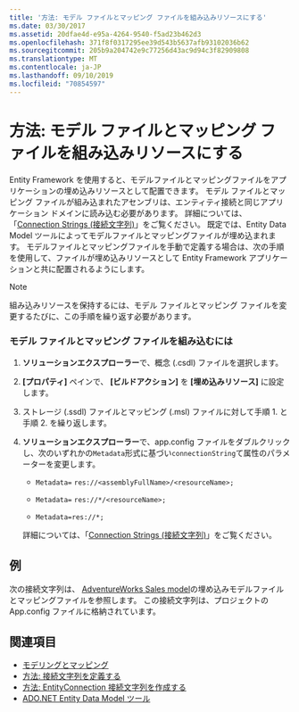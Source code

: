 ```yaml
---
title: '方法: モデル ファイルとマッピング ファイルを組み込みリソースにする'
ms.date: 03/30/2017
ms.assetid: 20dfae4d-e95a-4264-9540-f5ad23b462d3
ms.openlocfilehash: 371f8f0317295ee39d543b5637afb93102036b62
ms.sourcegitcommit: 205b9a204742e9c77256d43ac9d94c3f82909808
ms.translationtype: MT
ms.contentlocale: ja-JP
ms.lasthandoff: 09/10/2019
ms.locfileid: "70854597"
---
```

# <a name="how-to-make-model-and-mapping-files-embedded-resources"></a>方法: モデル ファイルとマッピング ファイルを組み込みリソースにする
Entity Framework を使用すると、モデルファイルとマッピングファイルをアプリケーションの埋め込みリソースとして配置できます。 モデル ファイルとマッピング ファイルが組み込まれたアセンブリは、エンティティ接続と同じアプリケーション ドメインに読み込む必要があります。 詳細については、「[Connection Strings (接続文字列)](connection-strings.md)」をご覧ください。 既定では、Entity Data Model ツールによってモデルファイルとマッピングファイルが埋め込まれます。 モデルファイルとマッピングファイルを手動で定義する場合は、次の手順を使用して、ファイルが埋め込みリソースとして Entity Framework アプリケーションと共に配置されるようにします。  
  
> [!NOTE]
> 組み込みリソースを保持するには、モデル ファイルとマッピング ファイルを変更するたびに、この手順を繰り返す必要があります。  
  
### <a name="to-embed-model-and-mapping-files"></a>モデル ファイルとマッピング ファイルを組み込むには  
  
1. **ソリューションエクスプローラー**で、概念 (.csdl) ファイルを選択します。  
  
2. **[プロパティ]** ペインで、 **[ビルドアクション]** を **[埋め込みリソース]** に設定します。  
  
3. ストレージ (.ssdl) ファイルとマッピング (.msl) ファイルに対して手順 1. と手順 2. を繰り返します。  
  
4. **ソリューションエクスプローラー**で、app.config ファイルをダブルクリックし、次のいずれかの`Metadata`形式に基づい`connectionString`て属性のパラメーターを変更します。  
  
    - `Metadata=` `res://<assemblyFullName>/<resourceName>;`  
  
    - `Metadata=` `res://*/<resourceName>;`  
  
    - `Metadata=res://*;`  
  
     詳細については、「[Connection Strings (接続文字列)](connection-strings.md)」をご覧ください。  
  
## <a name="example"></a>例  
 次の接続文字列は、 [AdventureWorks Sales model](https://github.com/Microsoft/sql-server-samples/releases/tag/adventureworks)の埋め込みモデルファイルとマッピングファイルを参照します。 この接続文字列は、プロジェクトの App.config ファイルに格納されています。  

## <a name="see-also"></a>関連項目

- [モデリングとマッピング](modeling-and-mapping.md)
- [方法: 接続文字列を定義する](how-to-define-the-connection-string.md)
- [方法: EntityConnection 接続文字列を作成する](how-to-build-an-entityconnection-connection-string.md)
- [ADO.NET Entity Data Model ツール](https://docs.microsoft.com/previous-versions/dotnet/netframework-4.0/bb399249(v=vs.100))
